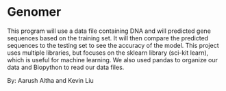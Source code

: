 # Genomer
This program will use a data file containing DNA and will predicted gene sequences based on the training set. It will then compare the predicted sequences to the testing set to see the accuracy of the model. This project uses multiple libraries, but focuses on the sklearn library (sci-kit learn), which is useful for machine learning. We also used pandas to organize our data and Biopython to read our data files. 

By:
Aarush Aitha and Kevin Liu

